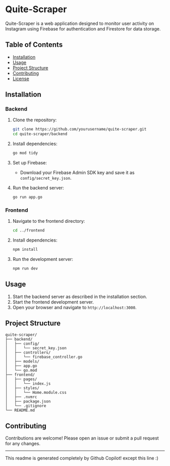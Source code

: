 # Quite-Scraper

Quite-Scraper is a web application designed to monitor user activity on Instagram using Firebase for authentication and Firestore for data storage.

## Table of Contents

- [Installation](#installation)
- [Usage](#usage)
- [Project Structure](#project-structure)
- [Contributing](#contributing)
- [License](#license)

## Installation

### Backend

1. Clone the repository:
    ```sh
    git clone https://github.com/yourusername/quite-scraper.git
    cd quite-scraper/backend
    ```

2. Install dependencies:
    ```sh
    go mod tidy
    ```

3. Set up Firebase:
    - Download your Firebase Admin SDK key and save it as `config/secret_key.json`.

4. Run the backend server:
    ```sh
    go run app.go
    ```

### Frontend

1. Navigate to the frontend directory:
    ```sh
    cd ../frontend
    ```

2. Install dependencies:
    ```sh
    npm install
    ```

3. Run the development server:
    ```sh
    npm run dev
    ```

## Usage

1. Start the backend server as described in the installation section.
2. Start the frontend development server.
3. Open your browser and navigate to `http://localhost:3000`.

## Project Structure

```
quite-scraper/
├── backend/
│   ├── config/
│   │   └── secret_key.json
│   ├── controllers/
│   │   └── firebase_controller.go
│   ├── models/
│   ├── app.go
│   └── go.mod
├── frontend/
│   ├── pages/
│   │   └── index.js
│   ├── styles/
│   │   └── Home.module.css
│   ├── .nvmrc
│   ├── package.json
│   └── .gitignore
└── README.md
```

## Contributing

Contributions are welcome! Please open an issue or submit a pull request for any changes.

---
This readme is generated completely by Github Copilot! except this line :)
